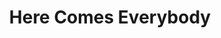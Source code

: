 ---
ee_id_show: '199'
title: Here Comes Everybody
url: here-comes-everybody
live_url:
year: '2010'
venue: Hamburger Bahnhof
state_country: Berlin
type:
dates:
wwwnews:
credits:
pitch: "​Show that wz centered around music / composition."
ps:
download:
layout: shows
---
